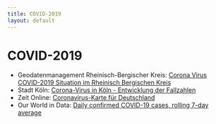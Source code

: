 ```yaml
---
title: COVID-2019
layout: default
---
```


# COVID-2019

* Geodatenmanagement Rheinisch-Bergischer Kreis: [Corona Virus COVID-2019 Situation im Rheinisch Bergischen Kreis](https://rbk-direkt.maps.arcgis.com/apps/opsdashboard/index.html#/252af02201ee4a70bf4190b339731eee)
* Stadt Köln: [Corona-Virus in Köln - Entwicklung der Fallzahlen](https://www.stadt-koeln.de/artikel/69443/index.html#)
* Zeit Online: [Coronavirus-Karte für Deutschland](https://www.zeit.de/wissen/gesundheit/coronavirus-echtzeit-karte-deutschland-landkreise-infektionen-ausbreitung)
* Our World in Data: [Daily confirmed COVID-19 cases, rolling 7-day average](https://ourworldindata.org/grapher/daily-covid-cases-7-day?tab=chart&time=2020-03-01..latest&country=DEU~NLD~FRA~BEL~ESP~LIE~CZE~CHE~GBR~AUT~POL~SWE~DNK)
